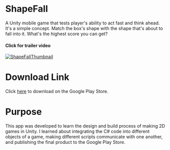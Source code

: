 # ShapeFall
A Unity mobile game that tests player's ability to act fast and think ahead. It's a simple concept. Match the box's shape with the shape that's about to fall into it. What's the highest score you can get?

#### Click for trailer video
[![ShapeFallThumbnail](https://user-images.githubusercontent.com/60367213/94345583-88c1fa00-ffec-11ea-996b-efe0fdc39773.png)](https://youtu.be/llMoeFOfpPc)

# Download Link
Click [here](https://play.google.com/store/apps/details?id=com.MaxHatPro.ShapeFall) to download on the Google Play Store.

# Purpose
This app was developed to learn the design and build process of making 2D games in Unity. I learned about integrating the C# code into different objects of a game, making different scripts communicate with one another, and publishing the final product to the Google Play Store.
